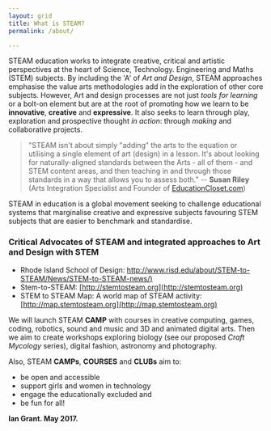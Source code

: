 ```yaml
---
layout: grid
title: What is STEAM?
permalink: /about/

---
```



<span id="letterS">S</span><span id="letterT">T</span><span id="letterE">E</span><span id="letterA">A</span><span id="letterM">M</span> education works to integrate creative, critical and artistic perspectives at the heart of Science, Technology. Engineering and Maths (STEM) subjects. By including the 'A' of *Art and Design*, <span id="letterS">S</span><span id="letterT">T</span><span id="letterE">E</span><span id="letterA">A</span><span id="letterM">M</span> approaches emphasise the value arts methodologies add in the exploration of other core subjects. However, Art and design processes are not just *tools for learning* or a bolt-on element but are at the root of promoting how we learn to be **innovative**, **creative** and **expressive**. It also seeks to learn through play, exploration and prospective thought *in action*: through *making* and collaborative projects.

>"STEAM isn't about simply "adding" the arts to the equation or utilising a single element of art (design) in a lesson. It's about looking for naturally-aligned standards between the Arts - all of them - and STEM content areas, and then teaching in and through those standards in a way that allows you to assess both." -- **Susan Riley** (Arts Integration Specialist and Founder of [EducationCloset.com](http://EducationCloset.com))

<span id="letterS">S</span><span id="letterT">T</span><span id="letterE">E</span><span id="letterA">A</span><span id="letterM">M</span>  in education is a global movement seeking to challenge educational systems that marginalise creative and expressive subjects favouring STEM subjects that are easier to benchmark and standardise.


### Critical Advocates of STEAM and integrated approaches to Art and  Design with STEM 


* Rhode Island School of Design: [http://www.risd.edu/about/STEM-to-STEAM/News/STEM-to-STEAM-news/)](http://www.risd.edu/about/STEM-to-STEAM/News/STEM-to-STEAM-news/)
* Stem-to-STEAM: [http://stemtosteam.org](http://stemtosteam.org)
* STEM to STEAM Map: A world map of STEAM activity: [http://map.stemtosteam.org](http://map.stemtosteam.org)



We will launch <span id="letterS">S</span><span id="letterT">T</span><span id="letterE">E</span><span id="letterA">A</span><span id="letterM">M</span> **CAMP** with courses in creative computing, games, coding, robotics, sound and music and 3D and animated digital arts. Then we aim to create workshops exploring biology (see our proposed *Craft Mycology* series), digital fashion, astronomy and photography.


Also, <span id="letterS">S</span><span id="letterT">T</span><span id="letterE">E</span><span id="letterA">A</span><span id="letterM">M</span> **CAMPs**, **COURSES** and **CLUBs** aim to:

- be open and accessible
- support girls and women in technology
- engage the educationally excluded and
- be fun for all!

**Ian Grant. May 2017.**
